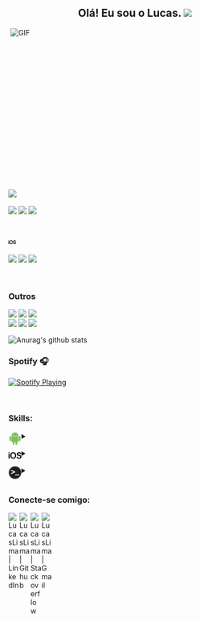 <h2 align="center">Olá! Eu sou o Lucas. <img src="https://media.giphy.com/media/hvRJCLFzcasrR4ia7z/giphy.gif" width="25px"></h2>

  <img align="right" alt="GIF" src="https://github.com/abhisheknaiidu/abhisheknaiidu/blob/master/code.gif?raw=true" width="500" height="320" />

**<img width="10%" src="https://www.vectorlogo.zone/logos/android/android-ar21.svg">**
<p>
  <code><img width="10%" src="https://www.vectorlogo.zone/logos/java/java-ar21.svg"></code>
  <code><img width="10%" src="https://www.vectorlogo.zone/logos/kotlinlang/kotlinlang-ar21.svg"></code>
  <code><img width="10%" src="https://www.vectorlogo.zone/logos/gradle/gradle-ar21.svg"></code>
</p>

<br />

**<img width="03%" alt="IOS" src="https://raw.githubusercontent.com/github/explore/80688e429a7d4ef2fca1e82350fe8e3517d3494d/topics/ios/ios.png" />**
<p>
  <code><img width="10%" src="https://www.vectorlogo.zone/logos/swift/swift-horizontal.svg"></code>
  <code><img width="4%" src="https://www.vectorlogo.zone/logos/apple_objectivec/apple_objectivec-icon.svg"></code>
  <code><img width="10%" src="https://www.vectorlogo.zone/logos/apple_xcode/apple_xcode-ar21.svg"></code>
</p>

<br />

### Outros
<p>
  <code><img width="10%" src="https://www.vectorlogo.zone/logos/git-scm/git-scm-ar21.svg"></code>
  <code><img width="10%" src="https://www.vectorlogo.zone/logos/json/json-ar21.svg"></code>
  <code><img width="10%" src="https://www.vectorlogo.zone/logos/sqlite/sqlite-ar21.svg"></code>
  <br/>
  <code><img width="10%" src="https://www.vectorlogo.zone/logos/firebase/firebase-ar21.svg"></code>
  <code><img width="10%" src="https://www.vectorlogo.zone/logos/tensorflow/tensorflow-ar21.svg"></code>
  <code><img width="10%" src="https://www.vectorlogo.zone/logos/jenkins/jenkins-ar21.svg"></code>
  <br/>
</p>



![Anurag's github stats](https://github-readme-stats.vercel.app/api?username=lucaslima777&hide=contribs,prs&show_icons=true)

### Spotify 🎧

[<img src="https://now-playing-codestackr.vercel.app/api/spotify-playing" alt="Spotify Playing" width="350" />](https://open.spotify.com/playlist/04s5bCT9kaQ3ox8YZgF4PT)

<br />

### Skills:

<!--Android-->
<details>
  <summary><img align="left" alt="Android" width="26px" src="https://raw.githubusercontent.com/github/explore/80688e429a7d4ef2fca1e82350fe8e3517d3494d/topics/android/android.png" /></summary>
  
<img align="left" alt="Kotlin" width="26px" src="https://raw.githubusercontent.com/github/explore/80688e429a7d4ef2fca1e82350fe8e3517d3494d/topics/kotlin/kotlin.png" />
<img align="left" alt="Java" width="26px" src="https://raw.githubusercontent.com/github/explore/80688e429a7d4ef2fca1e82350fe8e3517d3494d/topics/java/java.png" />

</details>
<!--Android-->

<br />

<!--iOS-->
<details>
  <summary><img align="left" alt="IOS" width="26px" src="https://raw.githubusercontent.com/github/explore/80688e429a7d4ef2fca1e82350fe8e3517d3494d/topics/ios/ios.png" />
</summary>
  
<img align="left" alt="Swift" width="26px" src="https://raw.githubusercontent.com/github/explore/80688e429a7d4ef2fca1e82350fe8e3517d3494d/topics/swift/swift.png" />

</details>
<!--iOS-->

<br />

<!--Terminal-->
<details>
  <summary><img align="left" alt="Terminal" width="26px" src="https://raw.githubusercontent.com/github/explore/80688e429a7d4ef2fca1e82350fe8e3517d3494d/topics/terminal/terminal.png" />
</summary>
  
<img align="left" alt="Git" width="26px" src="https://raw.githubusercontent.com/github/explore/80688e429a7d4ef2fca1e82350fe8e3517d3494d/topics/git/git.png" />
<img align="left" alt="GitHub" width="26px" src="https://raw.githubusercontent.com/github/explore/78df643247d429f6cc873026c0622819ad797942/topics/github/github.png" />

</details>
<!--Terminal-->

<br />

### Conecte-se comigo:

[<img align="left" alt="LucasLima | LinkedIn" width="22px" src="https://cdn.jsdelivr.net/npm/simple-icons@v3/icons/linkedin.svg" />][linkedin]
[<img align="left" alt="LucasLima | Github" width="22px" src="https://cdn.jsdelivr.net/npm/simple-icons@v3/icons/github.svg" />][github]
[<img align="left" alt="LucasLima | Stackoverflow" width="22px" src="https://cdn.jsdelivr.net/npm/simple-icons@v3/icons/stackoverflow.svg" />][stackoverflow]
[<img align="left" alt="LucasLima | Gmail" width="22px" src="https://cdn.jsdelivr.net/npm/simple-icons@v3/icons/gmail.svg" />][gmail]












[linkedin]: https://www.linkedin.com/in/lucas-lima-torre/
[github]: https://github.com/lucaslima777
[stackoverflow]: https://stackoverflow.com/users/9203703/lucas-lima-torre
[gmail]: lucaslimatorre@gmail.com

